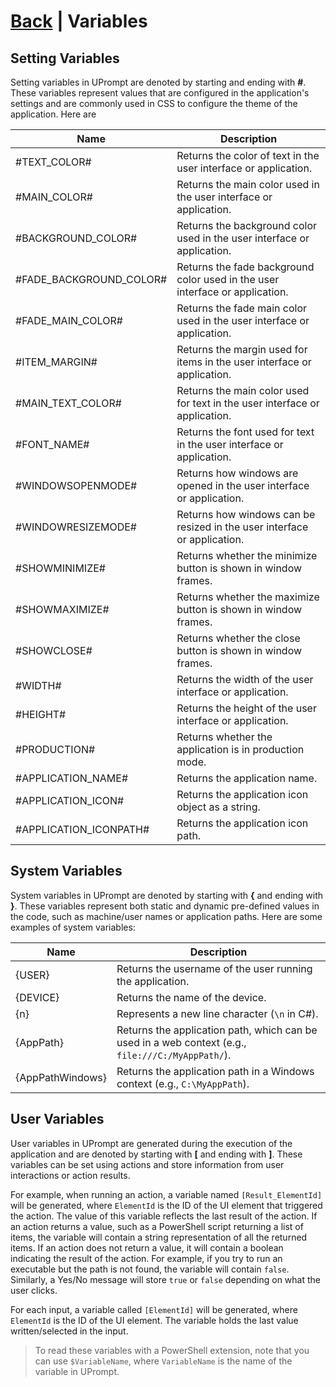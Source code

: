 # [Back](https://github.com/TopDeveloper29/UPrompt/blob/Post/README.md) | Variables

## Setting Variables
Setting variables in UPrompt are denoted by starting and ending with **#**. These variables represent values that are configured in the application's settings and are commonly used in CSS to configure the theme of the application. Here are

| Name                  | Description                                                     |
| --------------------- | --------------------------------------------------------------- |
| #TEXT_COLOR#          | Returns the color of text in the user interface or application. |
| #MAIN_COLOR#          | Returns the main color used in the user interface or application. |
| #BACKGROUND_COLOR#    | Returns the background color used in the user interface or application. |
| #FADE_BACKGROUND_COLOR# | Returns the fade background color used in the user interface or application. |
| #FADE_MAIN_COLOR#     | Returns the fade main color used in the user interface or application. |
| #ITEM_MARGIN#         | Returns the margin used for items in the user interface or application. |
| #MAIN_TEXT_COLOR#     | Returns the main color used for text in the user interface or application. |
| #FONT_NAME#           | Returns the font used for text in the user interface or application. |
| #WINDOWSOPENMODE#    | Returns how windows are opened in the user interface or application. |
| #WINDOWRESIZEMODE#    | Returns how windows can be resized in the user interface or application. |
| #SHOWMINIMIZE#        | Returns whether the minimize button is shown in window frames. |
| #SHOWMAXIMIZE#        | Returns whether the maximize button is shown in window frames. |
| #SHOWCLOSE#           | Returns whether the close button is shown in window frames. |
| #WIDTH#               | Returns the width of the user interface or application. |
| #HEIGHT#              | Returns the height of the user interface or application. |
| #PRODUCTION#          | Returns whether the application is in production mode. |
| #APPLICATION_NAME#    | Returns the application name. |
| #APPLICATION_ICON#    | Returns the application icon object as a string. |
| #APPLICATION_ICONPATH# | Returns the application icon path. |

## System Variables
System variables in UPrompt are denoted by starting with **{** and ending with **}**. These variables represent both static and dynamic pre-defined values in the code, such as machine/user names or application paths. Here are some examples of system variables:

| Name        | Description                                                  |
| ----------- | ------------------------------------------------------------ |
| {USER}      | Returns the username of the user running the application.    |
| {DEVICE}    | Returns the name of the device.                              |
| {n}         | Represents a new line character (`\n` in C#).               |
| {AppPath}   | Returns the application path, which can be used in a web context (e.g., `file:///C:/MyAppPath/`). |
| {AppPathWindows} | Returns the application path in a Windows context (e.g., `C:\MyAppPath`). |

## User Variables

User variables in UPrompt are generated during the execution of the application and are denoted by starting with **[** and ending with **]**. These variables can be set using actions and store information from user interactions or action results.

For example, when running an action, a variable named `[Result_ElementId]` will be generated, where `ElementId` is the ID of the UI element that triggered the action. The value of this variable reflects the last result of the action. If an action returns a value, such as a PowerShell script returning a list of items, the variable will contain a string representation of all the returned items. If an action does not return a value, it will contain a boolean indicating the result of the action. For example, if you try to run an executable but the path is not found, the variable will contain `false`. Similarly, a Yes/No message will store `true` or `false` depending on what the user clicks.

For each input, a variable called `[ElementId]` will be generated, where `ElementId` is the ID of the UI element. The variable holds the last value written/selected in the input.

> To read these variables with a PowerShell extension, note that you can use `$VariableName`, where `VariableName` is the name of the variable in UPrompt.
